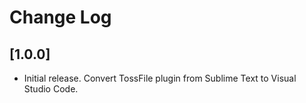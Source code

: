 # Change Log

## [1.0.0]
- Initial release. Convert TossFile plugin from Sublime Text to Visual Studio Code.

